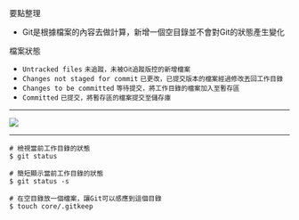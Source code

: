要點整理
- Git是根據檔案的內容去做計算，新增一個空目錄並不會對Git的狀態產生變化

檔案狀態
- `Untracked files` <small>未追蹤，未被Git追蹤版控的新增檔案</small>
- `Changes not staged for commit` <small>已更改，已提交版本的檔案經過修改丟回工作目錄</small>
- `Changes to be committed` <small>等待提交，將工作目錄的檔案加入至暫存區</small>
- `Committed` <small>已提交，將暫存區的檔案提交至儲存庫</small>

---

![](https://w3c.hexschool.com/img/%E8%9E%A2%E5%B9%95%E6%88%AA%E5%9C%96_2019-11-16_22.03.067qvx7.png)

---

```
# 檢視當前工作目錄的狀態
$ git status
```

```
# 簡短顯示當前工作目錄的狀態
$ git status -s
```

```
# 在空目錄放一個檔案，讓Git可以感應到這個目錄
$ touch core/.gitkeep
```